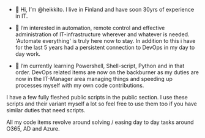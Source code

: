 - 👋 Hi, I’m @heikkito. I live in Finland and have soon 30yrs of experience in IT. 

- 👀 I’m interested in automation, remote control and effective administration of IT-infrastructure wherever and whatever is needed. 'Automate everything' is truly here now to stay. In addition to this i have for the last 5 years had a persistent connection to DevOps in my day to day work. 

- 🌱 I’m currently learning Powershell, Shell-script, Python and in that order. DevOps related items are now on the backburner as my duties are now in the IT-Manager area managing things and speeding up processes myself with my own code contributions. 

I have a few fully fleshed public scripts in the public section. I use these scripts and their variant myself a lot so feel free to use them too if you have similar duties that need scripts. 

All my code items revolve around solving / easing day to day tasks around O365, AD and Azure. 


<!---
heikkito/heikkito is a ✨ special ✨ repository because its `README.md` (this file) appears on your GitHub profile.
You can click the Preview link to take a look at your changes.
--->
